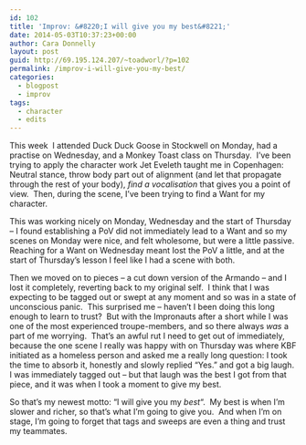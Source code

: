 ```yaml
---
id: 102
title: 'Improv: &#8220;I will give you my best&#8221;'
date: 2014-05-03T10:37:23+00:00
author: Cara Donnelly
layout: post
guid: http://69.195.124.207/~toadworl/?p=102
permalink: /improv-i-will-give-you-my-best/
categories:
  - blogpost
  - improv
tags:
  - character
  - edits
---
```

This week  I attended Duck Duck Goose in Stockwell on Monday, had a practise on Wednesday, and a Monkey Toast class on Thursday.  I&#8217;ve been trying to apply the character work Jet Eveleth taught me in Copenhagen: Neutral stance, throw body part out of alignment (and let that propagate through the rest of your body), _find a vocalisation_ that gives you a point of view.  Then, during the scene, I&#8217;ve been trying to find a Want for my character.

This was working nicely on Monday, Wednesday and the start of Thursday &#8211; I found establishing a PoV did not immediately lead to a Want and so my scenes on Monday were nice, and felt wholesome, but were a little passive.  Reaching for a Want on Wednesday meant Iost the PoV a little, and at the start of Thursday&#8217;s lesson I feel like I had a scene with both.

Then we moved on to pieces &#8211; a cut down version of the Armando &#8211; and I lost it completely, reverting back to my original self.  I think that I was expecting to be tagged out or swept at any moment and so was in a state of unconscious panic.  This surprised me &#8211; haven&#8217;t I been doing this long enough to learn to trust?  But with the Impronauts after a short while I was one of the most experienced troupe-members, and so there always _was_ a part of me worrying.  That&#8217;s an awful rut I need to get out of immediately, because the one scene I really was happy with on Thursday was where KBF initiated as a homeless person and asked me a really long question: I took the time to absorb it, honestly and slowly replied &#8220;Yes.&#8221; and got a big laugh.  I was immediately tagged out &#8211; but that laugh was the best I got from that piece, and it was when I took a moment to give my best.

So that&#8217;s my newest motto: &#8220;I will give you my _best_&#8220;.  My best is when I&#8217;m slower and richer, so that&#8217;s what I&#8217;m going to give you.  And when I&#8217;m on stage, I&#8217;m going to forget that tags and sweeps are even a thing and trust my teammates.